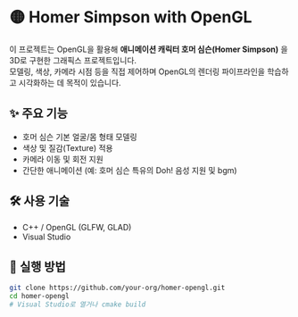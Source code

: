 # 🟡 Homer Simpson with OpenGL

이 프로젝트는 OpenGL을 활용해 **애니메이션 캐릭터 호머 심슨(Homer Simpson)** 을 3D로 구현한 그래픽스 프로젝트입니다.  
모델링, 색상, 카메라 시점 등을 직접 제어하며 OpenGL의 렌더링 파이프라인을 학습하고 시각화하는 데 목적이 있습니다.

## ✨ 주요 기능
- 호머 심슨 기본 얼굴/몸 형태 모델링
- 색상 및 질감(Texture) 적용
- 카메라 이동 및 회전 지원
- 간단한 애니메이션 (예: 호머 심슨 특유의 Doh! 음성 지원 및 bgm)

## 🛠️ 사용 기술
- C++ / OpenGL (GLFW, GLAD)
- Visual Studio

## 🚀 실행 방법
```bash
git clone https://github.com/your-org/homer-opengl.git
cd homer-opengl
# Visual Studio로 열거나 cmake build
